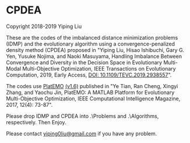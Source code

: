 # CPDEA
Copyright 2018-2019 Yiping Liu 

These are the codes of the imbalanced distance minimization problems (IDMP) and the evolutionary algorithm using a convergence-penalized density method (CPDEA) proposed in "Yiping Liu, Hisao Ishibuchi, Gary G. Yen, Yusuke Nojima, and Naoki Masuyama, Handling Imbalance Between Convergence and Diversity in the Decision Space in Evolutionary Multi-Modal Multi-Objective Optimization, IEEE Transactions on Evolutionary Computation, 2019, Early Access, [DOI: 10.1109/TEVC.2019.2938557](http://dx.doi.org/10.1109/TEVC.2019.2938557)". 

The codes use [PlatEMO](https://github.com/BIMK/PlatEMO) [(v1.6)](https://github.com/BIMK/PlatEMO/releases/tag/PlatEMO_v1.6.1) published in "Ye Tian, Ran Cheng, Xingyi Zhang, and Yaochu Jin, PlatEMO: A MATLAB Platform for Evolutionary Multi-Objective Optimization, IEEE Computational Intelligence Magazine, 2017, 12(4): 73-87". 

Please drop IDMP and CPDEA into .\Problems and .\Algorithms, respectively. Then Enjoy. 

Please contact yiping0liu@gmail.com if you have any problem.
